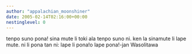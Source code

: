 ```yaml
---
author: "appalachian_moonshiner"
date: 2005-02-14T02:16:00+00:00
nestinglevel: 0
---
```

tenpo suno pona! sina mute li toki ala tenpo suno ni. ken la sinamute li lape mute. ni li pona tan ni: lape li pona!o lape pona!-jan Wasolitawa